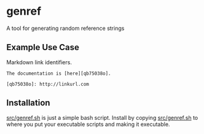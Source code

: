 # genref

A tool for generating random reference strings

## Example Use Case

Markdown link identifiers.

    The documentation is [here][qb75038o].

    [qb75038o]: http://linkurl.com

## Installation

[src/genref.sh](caa32b6) is just a simple bash script.  Install by
copying [src/genref.sh](caa32b6) to where you put your executable
scripts and making it executable.

[caa32b6]: src/genref.sh
